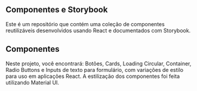 ## Componentes e Storybook
Este é um repositório que contém uma coleção de componentes reutilizáveis desenvolvidos usando React e documentados com Storybook.

## Componentes
Neste projeto, você encontrará: Botões, Cards, Loading Circular, Container, Radio Buttons e Inputs de texto para formulário, com variações de estilo para uso em aplicações React. A estilização dos componentes foi feita utilizando Material UI. 
